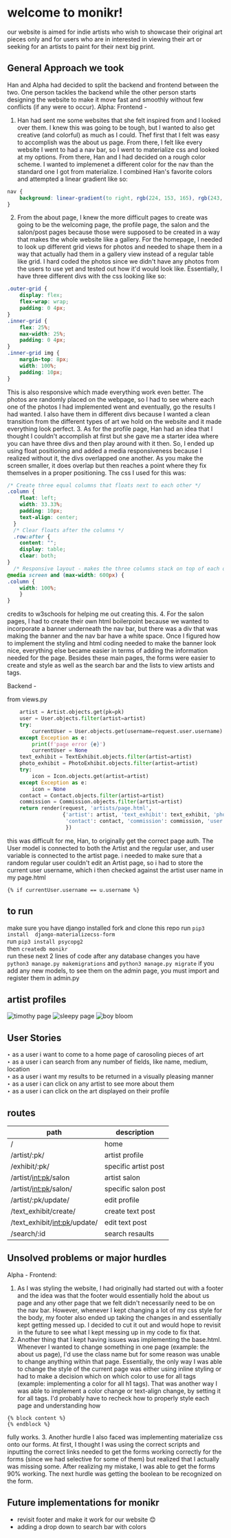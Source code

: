 # welcome to monikr!
our website is aimed for indie artists who wish to showcase their original art pieces only and for users who are in interested in viewing their art or seeking for an artists to paint for their next big print.
## General Approach we took
Han and Alpha had decided to split the backend and frontend between the two. One person tackles the backend while the other person starts designing the website to make it move fast and smoothly without few conflicts (if any were to occur).
Alpha: Frontend -
1. Han had sent me some websites that she felt inspired from and I looked over them. I knew this was going to be tough, but I wanted to also get creative (and colorful) as much as I could. Thef first that I felt was easy to accomplish was the about us page. From there, I felt like every website I went to had a nav bar, so I went to materialize css and looked at my options. From there, Han and I had decided on a rough color scheme. I wanted to implemenet a different color for the nav than the standard one I got from materialize. I combined Han's favorite colors and attempted a linear gradient like so:
```css
nav {
    background: linear-gradient(to right, rgb(224, 153, 165), rgb(243, 167, 243), rgb(206, 73, 206), grey);
}
```
2. From the about page, I knew the more difficult pages to create was going to be the welcoming page, the profile page, the salon and the salon/post pages because those were supposed to be created in a way that makes the whole website like a gallery. For the homepage, I needed to look up different grid views for photos and needed to shape them in a way that actually had them in a gallery view instead of a regular table like grid. I hard coded the photos since we didn't have any photos from the users to use yet and tested out how it'd would look like. Essentially, I have three different divs with the css looking like so:
```css
.outer-grid {
    display: flex;
    flex-wrap: wrap;
    padding: 0 4px;
}
.inner-grid {
    flex: 25%;
    max-width: 25%;
    padding: 0 4px;
}
.inner-grid img {
    margin-top: 8px;
    width: 100%;
    padding: 10px;
}
```
This is also responsive which made everything work even better. The photos are randomly placed on the webpage, so I had to see where each one of the photos I had implemented went and eventually, go the results I had wanted. I also have them in different divs because I wanted a clean transition from the different types of art we hold on the website and it made everything look perfect.
3. As for the profile page, Han had an idea that I thought I couldn't accomplish at first but she gave me a starter idea where you can have three divs and then play around with it then. So, I ended up using float positioning and added a media responsiveness because I realized without it, the divs overlapped one another. As you make the screen smaller, it does overlap but then reaches a point where they fix themselves in a proper positioning. The css I used for this was:
```css
/* Create three equal columns that floats next to each other */
.column {
    float: left;
    width: 33.33%;
    padding: 10px;
    text-align: center;
  }
  /* Clear floats after the columns */
  .row:after {
    content: "";
    display: table;
    clear: both;
}
  /* Responsive layout - makes the three columns stack on top of each other instead of next to each other */
@media screen and (max-width: 600px) {
.column {
    width: 100%;
    }
}
```
credits to w3schools for helping me out creating this.
4. For the salon pages, I had to create their own html boilerpoint because we wanted to incorporate a banner underneath the nav bar, but there was a div that was making the banner and the nav bar have a white space. Once I figured how to implement the styling and html coding needed to make the banner look nice, everything else became easier in terms of adding the information needed for the page.  Besides these main pages, the forms were easier to create and style as well as the search bar and the lists to view artists and tags.

Backend - 

from views.py
```python def page(request, pk):
	artist = Artist.objects.get(pk=pk)
	user = User.objects.filter(artist=artist)
	try:
		currentUser = User.objects.get(username=request.user.username)
	except Exception as e:
		print(f'page error {e}')
		currentUser = None
	text_exhibit = TextExhibit.objects.filter(artist=artist)
	photo_exhibit = PhotoExhibit.objects.filter(artist=artist)
	try:
		icon = Icon.objects.get(artist=artist)
	except Exception as e:
		icon = None
	contact = Contact.objects.filter(artist=artist)
	commission = Commission.objects.filter(artist=artist)
	return render(request, 'artists/page.html',
	              {'artist': artist, 'text_exhibit': text_exhibit, 'photo_exhibit': photo_exhibit,
	               'contact': contact, 'commission': commission, 'user': user, 'currentUser': currentUser, 'icon': icon
	               })
```

this was difficult for me, Han, to originally get the correct page auth. The User model is connected to both the Artist and the regular user, and user variable is connected to the artist page. i needed to make sure that a random regular user couldn't edit an Artist page, so i had to store the current user username, which i then checked against the artist user name in my page.html

```{% if currentUser.username == u.username %}```

## to run
make sure you have django installed
fork and clone this repo
run `pip3 install  django-materializecss-form` <br>
run `pip3 install psycopg2` <br>
then `createdb monikr` <br>
run these next 2 lines of code after any database changes you have <br>
`python3 manage.py makemigrations`
and `python3 manage.py migrate`
if you add any new models, to see them on the admin page, you must
import and register them in admin.py
## artist profiles
![timothy page](https://i.imgur.com/8OBAXP5.png)
![sleepy page](https://i.imgur.com/XbVmxZk.png)
![boy bloom](https://i.imgur.com/qBh51bz.png)
## User Stories
‣ as a user i want to come to a home page of carosoling pieces of art <br>
‣ as a user i can search from any number of fields, like name, medium, location <br>
‣ as a user i want my results to be returned in a visually pleasing manner <br>
‣ as a user i can click on any artist to see more about them <br>
‣ as a user i can click on the art displayed on their profile <br>
## routes
| path | description |
| ---- | ------ |
| / | home |
| /artist/:pk/ | artist profile |
| /exhibit/:pk/ | specific artist post |
| /artist/<int:pk>/salon | artist salon |
| /artist/<int:pk>/salon/<id> | specific salon post |
| /artist/:pk/update/ | edit profile |
| /text_exhibit/create/ | create text post |
| /text_exhibit/<int:pk>/update/ | edit text post |
| /search/:id | search resaults |
## Unsolved problems or major hurdles
Alpha - Frontend:
1. As I was styling the website, I had originally had started out with a footer and the idea was that the footer would essentially hold the about us page and any other page that we felt didn't necessarily need to be on the nav bar. However, whenever I kept changing a lot of my css style for the body, my footer also ended up taking the changes in and essentially kept getting messed up. I decided to cut it out and would hope to revisit in the future to see what I kept messing up in my code to fix that.
2. Another thing that I kept having issues was implementing the base.html. Whenever I wanted to change something in one page (example: the about us page), I'd use the class name but for some reason was unable to change anything within that page. Essentially, the only way I was able to change the style of the current page was either using inline styling or had to make a decision which on which color to use for all tags (example: implementing a color for all h1 tags). That was another way I was able to implement a color change or text-align change, by setting it for all tags. I'd probably have to recheck how to properly style each page and understanding how
```django
{% block content %}
{% endblock %}
```
fully works.
3. Another hurdle I also faced was implementing materialize css onto our forms. At first, I thought I was using the correct scripts and inputting the correct links needed to get the forms working correctly for the forms (since we had selective for some of them) but realized that I actually was missing some. After realizing my mistake, I was able to get the forms 90% working. The  next hurdle was getting the boolean to be recognized on the form.
## Future implementations for monikr
- revisit footer and make it work for our website :blush:
- adding a drop down to search bar with colors
